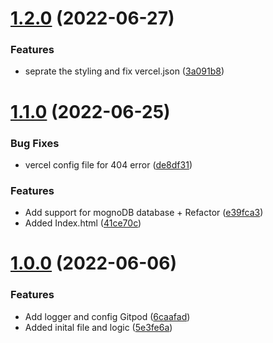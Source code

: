 # [1.2.0](https://github.com/Pradumnasaraf/open-API/compare/v1.1.0...v1.2.0) (2022-06-27)


### Features

* seprate the styling and fix vercel.json ([3a091b8](https://github.com/Pradumnasaraf/open-API/commit/3a091b86c2c1073c4345c087ded0a8d79240eca0))



# [1.1.0](https://github.com/Pradumnasaraf/open-API/compare/v1.0.0...v1.1.0) (2022-06-25)


### Bug Fixes

* vercel config file for 404 error ([de8df31](https://github.com/Pradumnasaraf/open-API/commit/de8df3109711dc56fdf88d39fcf4e1ccd8bbe396))


### Features

* Add support for mognoDB database + Refactor ([e39fca3](https://github.com/Pradumnasaraf/open-API/commit/e39fca300bf535b8df574907345b29a568b822dc))
* Added Index.html ([41ce70c](https://github.com/Pradumnasaraf/open-API/commit/41ce70c740852f2fa7a24e3a20f018ea17aa4bda))



# [1.0.0](https://github.com/Pradumnasaraf/open-API/compare/5e3fe6ad2c64e4f18942afa1f1853024f1f430d6...v1.0.0) (2022-06-06)


### Features

* Add logger and config Gitpod ([6caafad](https://github.com/Pradumnasaraf/open-API/commit/6caafad3a69ab92355d007d46416de713cf5dd07))
* Added inital file and logic ([5e3fe6a](https://github.com/Pradumnasaraf/open-API/commit/5e3fe6ad2c64e4f18942afa1f1853024f1f430d6))



